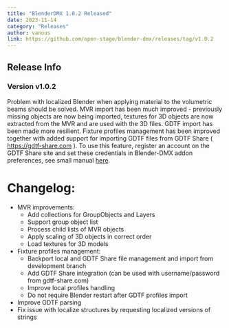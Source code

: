 ```yaml
---
title: "BlenderDMX 1.0.2 Released"
date: 2023-11-14
category: "Releases"
author: vanous
link: https://github.com/open-stage/blender-dmx/releases/tag/v1.0.2
---
```


## Release Info

### Version v1.0.2

Problem with localized Blender when applying material to the volumetric beams should be solved. MVR import has been much improved - previously missing objects are now being imported, textures for 3D objects are now extracted from the MVR and are used with the 3D files. GDTF import has been made more resilient. Fixture profiles management has been improved together with added support for importing GDTF files from GDTF Share ( https://gdtf-share.com ). To use this feature, register an account on the GDTF Share site and set these credentials in Blender-DMX addon preferences, see small manual [here](/docs/gdtffixture/#gdtf-share-integration-in-blender).


# Changelog:

* MVR improvements:
  * Add collections for GroupObjects and Layers
  * Support group object list
  * Process child lists of MVR objects
  * Apply scaling of 3D objects in correct order
  * Load textures for 3D models
* Fixture profiles management:
  * Backport local and GDTF Share file management and import from development branch
  * Add GDTF Share integration (can be used with username/password from gdtf-share.com)
  * Improve local profiles handling
  * Do not require Blender restart after GDTF profiles import
* Improve GDTF parsing
* Fix issue with localize structures by requesting localized versions of strings
